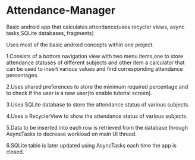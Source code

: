 # Attendance-Manager
Basic android app that calculates attendance(uses recycler views, async tasks,SQLite databases, fragments)

Uses most of the basic android concepts within one project.

1.Consists of a bottom navigation view with two menu items,one to store attendance statuses of different subjects and other item a calculator that can be used to insert various values and find corresponding attendance percentages.

2.Uses shared preferences to store the minimum required percentage and to check if the user is a new user(to enable tutorial screen).

3.Uses SQLite database to store the attendance status of various subjects.

4.Uses a RecyclerView to show the attendance status of various subjects.

5.Data to be inserted into each row is retrieved from the database through AsyncTasks to decrease workload on main UI thread.

6.SQLite table is later updated using AsyncTasks each time the app is closed.
